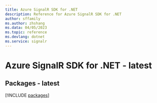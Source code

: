 ```yaml
---
title: Azure SignalR SDK for .NET
description: Reference for Azure SignalR SDK for .NET
author: sffamily
ms.author: zhshang
ms.data: 04/05/2023
ms.topic: reference
ms.devlang: dotnet
ms.service: signalr
---
```

# Azure SignalR SDK for .NET - latest
## Packages - latest
[!INCLUDE [packages](signalr-index.md)]